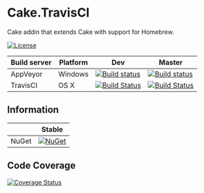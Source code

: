 # Cake.TravisCI

Cake addin that extends Cake with support for Homebrew.

[![License](http://img.shields.io/:license-mit-blue.svg)](https://raw.githubusercontent.com/cake-contrib/Cake.TravisCI/master/LICENSE)

| Build server                | Platform     | Dev    | Master             |
|-----------------------------|--------------|--------------|---------------------------------------------------------------------------------------------------------------------------|
| AppVeyor                    | Windows      |  [![Build status](https://ci.appveyor.com/api/projects/status/bvxpbhtyrhr88bfj/branch/dev?svg=true)](https://ci.appveyor.com/project/cakecontrib/cake-travisci/branch/dev) | [![Build status](https://ci.appveyor.com/api/projects/status/bvxpbhtyrhr88bfj/branch/master?svg=true)](https://ci.appveyor.com/project/cakecontrib/cake-travisci/branch/master) |
| TravisCI                    | OS X | [![Build Status](https://api.travis-ci.org/cakecontrib/Cake.TravisCI.svg?branch=dev)](https://travis-ci.org/cake-contrib/Cake.TravisCI) | [![Build Status](https://api.travis-ci.org/cake-contrib/Cake.TravisCI.svg?branch=master)](https://travis-ci.org/cake-contrib/Cake.TravisCI) |

## Information
| | Stable |
|---|---|
|NuGet|[![NuGet](https://img.shields.io/nuget/v/Cake.TravisCI.svg)](https://www.nuget.org/packages/Cake.TravisCI)

## Code Coverage
[![Coverage Status](https://coveralls.io/repos/github/RLittlesII/Cake.TravisCI/badge.svg?branch=dev)](https://coveralls.io/github/cake-contrib/Cake.TravisCI?branch=dev)